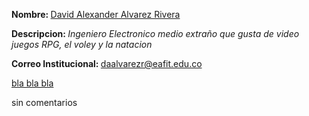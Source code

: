 <p><b>Nombre: </b><u>David Alexander Alvarez Rivera</u></p>
<p><b>Descripcion: </b><i>Ingeniero Electronico medio extraño que gusta de video juegos RPG, el voley y la natacion</i></p>
<p><b>Correo Institucional: </b> <a href="daalvarezr@eafit.edu.co"> daalvarezr@eafit.edu.co</a></p>
<p><u>bla bla bla</u></p>
<p>sin comentarios</p>
